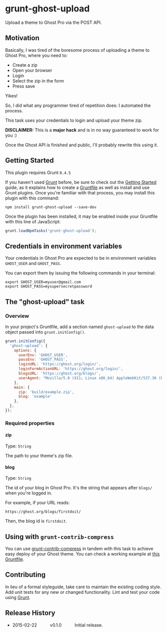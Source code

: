 # grunt-ghost-upload

Upload a theme to Ghost Pro via the POST API.

## Motivation

Basically, I was tired of the boresome process of uploading a theme to Ghost Pro, where you need to:

- Create a zip
- Open your browser
- Login
- Select the zip in the form
- Press save

Yikes!

So, I did what any programmer tired of repetition does: I automated the process.

This task uses your credentials to login and upload your theme zip.

**DISCLAIMER:** This is a **major hack** and is in no way guaranteed to work for you :)

Once the Ghost API is finished and public, I'll probably rewrite this using it.

## Getting Started
This plugin requires Grunt `0.4.5`

If you haven't used [Grunt](http://gruntjs.com/) before, be sure to check out the [Getting Started](http://gruntjs.com/getting-started) guide, as it explains how to create a [Gruntfile](http://gruntjs.com/sample-gruntfile) as well as install and use Grunt plugins. Once you're familiar with that process, you may install this plugin with this command:

```shell
npm install grunt-ghost-upload --save-dev
```

Once the plugin has been installed, it may be enabled inside your Gruntfile with this line of JavaScript:

```js
grunt.loadNpmTasks('grunt-ghost-upload');
```

## Credentials in environment variables

Your credentials in Ghost Pro are expected to be in environment variables `GHOST_USER` and `GHOST_PASS`.

You can export them by issuing the following commands in your terminal:

    export GHOST_USER=myuser@gmail.com
    export GHOST_PASS=mysupersecretpassword


## The "ghost-upload" task

### Overview
In your project's Gruntfile, add a section named `ghost-upload` to the data object passed into `grunt.initConfig()`.

```js
grunt.initConfig({
  'ghost-upload': {
    options: {
      userEnv: 'GHOST_USER',
      passEnv: 'GHOST_PASS',
      loginURL: 'https://ghost.org/login/',
      loginFormActionURL: 'https://ghost.org/login/',
      blogsURL: 'https://ghost.org/blogs/',
      userAgent: "Mozilla/5.0 (X11; Linux x86_64) AppleWebKit/537.36 (KHTML, like Gecko) Chrome/40.0.2214.115 Safari/537.36"
    },
    main: {
      zip: 'build/example.zip',
      blog: 'example'
    },
  },
});
```

### Required properties

#### zip
Type: `String`

The path to your theme's zip file.

#### blog
Type: `String`

The id of your blog in Ghost Pro. It's the string that appears after `blogs/` when you're logged in.

For example, if your URL reads:

    https://ghost.org/blogs/firstdoit/

Then, the blog id is `firstdoit`.

## Using with `grunt-contrib-compress`

You can use [grunt-contrib-compress](https://github.com/gruntjs/grunt-contrib-compress) in tandem with this task to achieve easy deploy of your Ghost theme. You can check a working example at [this Gruntfile](https://github.com/firstdoit/firstdoit.com/blob/39070bb6eff920e7f90d44d4f4c296f0ab483170/Gruntfile.coffee#L100).

## Contributing
In lieu of a formal styleguide, take care to maintain the existing coding style. Add unit tests for any new or changed functionality. Lint and test your code using [Grunt](http://gruntjs.com/).

## Release History

* 2015-02-22   v0.1.0   Initial release.
